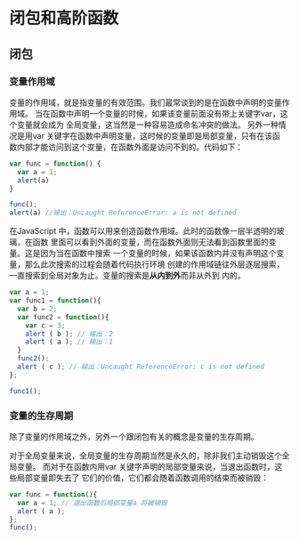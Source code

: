 # 闭包和高阶函数

## 闭包

### 变量作用域

变量的作用域，就是指变量的有效范围。我们最常谈到的是在函数中声明的变量作用域。
当在函数中声明一个变量的时候，如果该变量前面没有带上关键字var，这个变量就会成为
全局变量，这当然是一种容易造成命名冲突的做法。
另外一种情况是用var 关键字在函数中声明变量，这时候的变量即是局部变量，只有在该函
数内部才能访问到这个变量，在函数外面是访问不到的。代码如下：

```js
var func = function() {
  var a = 1;
  alert(a)
}

func();
alert(a) //输出：Uncaught ReferenceError: a is not defined
```

在JavaScript 中，函数可以用来创造函数作用域。此时的函数像一层半透明的玻璃，在函数
里面可以看到外面的变量，而在函数外面则无法看到函数里面的变量。这是因为当在函数中搜索
一个变量的时候，如果该函数内并没有声明这个变量，那么此次搜索的过程会随着代码执行环境
创建的作用域链往外层逐层搜索，一直搜索到全局对象为止。变量的搜索是**从内到外**而非从外到
内的。

```js
var a = 1;
var func1 = function(){
  var b = 2;
  var func2 = function(){
    var c = 3;
    alert ( b ); // 输出：2
    alert ( a ); // 输出：1
  }
  func2();
  alert ( c ); // 输出：Uncaught ReferenceError: c is not defined
};

func1();
```

### 变量的生存周期

除了变量的作用域之外，另外一个跟闭包有关的概念是变量的生存周期。

对于全局变量来说，全局变量的生存周期当然是永久的，除非我们主动销毁这个全局变量。
而对于在函数内用var 关键字声明的局部变量来说，当退出函数时，这些局部变量即失去了
它们的价值，它们都会随着函数调用的结束而被销毁：

```js
var func = function(){
  var a = 1; // 退出函数后局部变量a 将被销毁
  alert ( a );
};
func();
```